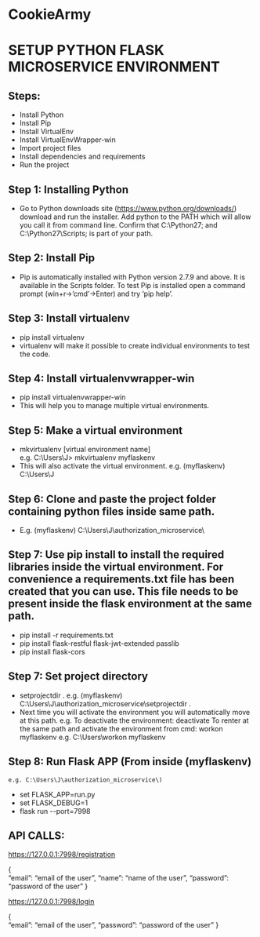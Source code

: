 # CookieArmy
# SETUP PYTHON FLASK MICROSERVICE ENVIRONMENT


## Steps: 
*	Install Python
*	Install Pip
*	Install VirtualEnv
*	Install VirtualEnvWrapper-win
*	Import project files
*	Install dependencies and requirements
*	Run the project

## Step 1: Installing Python
*	Go to Python downloads site (https://www.python.org/downloads/) download and run the installer. Add python to the PATH  which will allow you call it from command line. Confirm that C:\Python27; and C:\Python27\Scripts; is part of your path.

## Step 2: Install Pip
*	Pip is automatically installed with Python version 2.7.9 and above. It is available in the Scripts folder. To test Pip is installed open a command prompt (win+r->’cmd’->Enter) and try ‘pip help’.

## Step 3: Install virtualenv
*	pip install virtualenv
*	virtualenv will make it possible to create individual environments to test the code.

## Step 4: Install virtualenvwrapper-win
*	pip install virtualenvwrapper-win
*	This will help you to manage multiple virtual environments.

## Step 5: Make a virtual environment
*	mkvirtualenv [virtual environment name]       
e.g.  C:\Users\J> mkvirtualenv myflaskenv
*	This will also activate the virtual environment.
e.g. (myflaskenv) C:\Users\J

## Step 6: Clone and paste the project folder containing python files inside same path.
*	E.g. (myflaskenv) C:\Users\J\authorization_microservice\

## Step 7: Use pip install to install the required libraries inside the virtual environment. For convenience a   requirements.txt file has been created that you can use. This file needs to be present inside the flask environment at the same path.
*	pip install -r requirements.txt
*	pip install flask-restful flask-jwt-extended passlib 
*	pip install flask-cors

## Step 7: Set project directory
*	setprojectdir .
e.g. (myflaskenv) C:\Users\J\authorization_microservice\setprojectdir .
*	Next time you will activate the environment you will automatically move at this path.
e.g. To deactivate the environment: deactivate
       To renter at the same path and activate the environment from cmd: workon myflaskenv
       e.g. C:\Users\workon myflaskenv

## Step 8: Run Flask APP (From inside (myflaskenv) 
    e.g. C:\Users\J\authorization_microservice\)

*	set FLASK_APP=run.py
*	set FLASK_DEBUG=1
*	flask run --port=7998

## API CALLS:

https://127.0.0.1:7998/registration

{     
“email”: “email of the user”,
“name”: “name of the user”,
“password”: “password of the user”
}


https://127.0.0.1:7998/login

{     
“email”: “email of the user”,
“password”: “password of the user”
}
